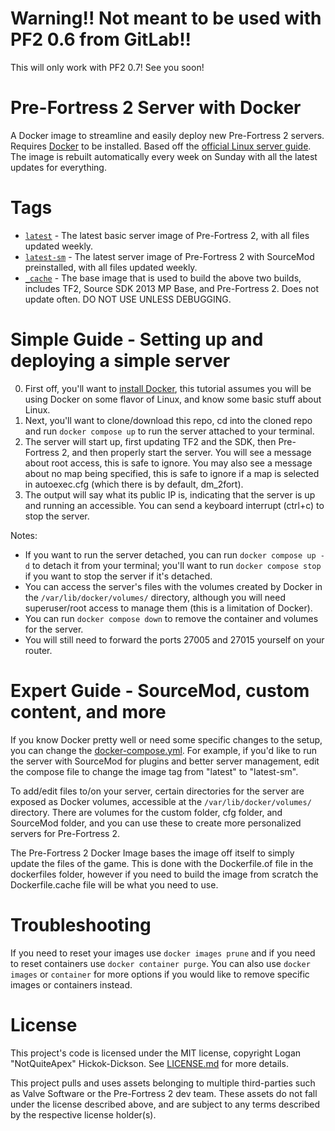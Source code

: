 # Warning!! Not meant to be used with PF2 0.6 from GitLab!!
This will only work with PF2 0.7! See you soon!

# Pre-Fortress 2 Server with Docker
A Docker image to streamline and easily deploy new Pre-Fortress 2 servers. Requires [Docker](https://docker.com/) to be installed. Based off the [official Linux server guide](https://steamcommunity.com/sharedfiles/filedetails/?id=2737475433). The image is rebuilt automatically every week on Sunday with all the latest updates for everything.

# Tags
* [`latest`](Dockerfile.pf) - The latest basic server image of Pre-Fortress 2, with all files updated weekly.
* [`latest-sm`](Dockerfile.pfsm) - The latest server image of Pre-Fortress 2 with SourceMod preinstalled, with all files updated weekly.
* [`_cache`](Dockerfile.cache) - The base image that is used to build the above two builds, includes TF2, Source SDK 2013 MP Base, and Pre-Fortress 2. Does not update often. DO NOT USE UNLESS DEBUGGING.

# Simple Guide - Setting up and deploying a simple server
0. First off, you'll want to [install Docker](https://docs.docker.com/engine/install/), this tutorial assumes you will be using Docker on some flavor of Linux, and know some basic stuff about Linux.
0. Next, you'll want to clone/download this repo, cd into the cloned repo and run `docker compose up` to run the server attached to your terminal.
0. The server will start up, first updating TF2 and the SDK, then Pre-Fortress 2, and then properly start the server. You will see a message about root access, this is safe to ignore. You may also see a message about no map being specified, this is safe to ignore if a map is selected in autoexec.cfg (which there is by default, dm_2fort).
0. The output will say what its public IP is, indicating that the server is up and running an accessible. You can send a keyboard interrupt (ctrl+c) to stop the server.

Notes:
- If you want to run the server detached, you can run `docker compose up -d` to detach it from your terminal; you'll want to run `docker compose stop` if you want to stop the server if it's detached.
- You can access the server's files with the volumes created by Docker in the `/var/lib/docker/volumes/` directory, although you will need superuser/root access to manage them (this is a limitation of Docker).
- You can run `docker compose down` to remove the container and volumes for the server.
- You will still need to forward the ports 27005 and 27015 yourself on your router.

# Expert Guide - SourceMod, custom content, and more
If you know Docker pretty well or need some specific changes to the setup, you can change the [docker-compose.yml](docker-compose.yml). For example, if you'd like to run the server with SourceMod for plugins and better server management, edit the compose file to change the image tag from "latest" to "latest-sm".

To add/edit files to/on your server, certain directories for the server are exposed as Docker volumes, accessible at the `/var/lib/docker/volumes/` directory. There are volumes for the custom folder, cfg folder, and SourceMod folder, and you can use these to create more personalized servers for Pre-Fortress 2.

The Pre-Fortress 2 Docker Image bases the image off itself to simply update the files of the game. This is done with the Dockerfile.of file in the dockerfiles folder, however if you need to build the image from scratch the Dockerfile.cache file will be what you need to use.

# Troubleshooting
If you need to reset your images use `docker images prune` and if you need to reset containers use `docker container purge`. You can also use `docker images` or `container` for more options if you would like to remove specific images or containers instead.

# License
This project's code is licensed under the MIT license, copyright Logan "NotQuiteApex" Hickok-Dickson. See [LICENSE.md](LICENSE.md) for more details.

This project pulls and uses assets belonging to multiple third-parties such as Valve Software or the Pre-Fortress 2 dev team. These assets do not fall under the license described above, and are subject to any terms described by the respective license holder(s).